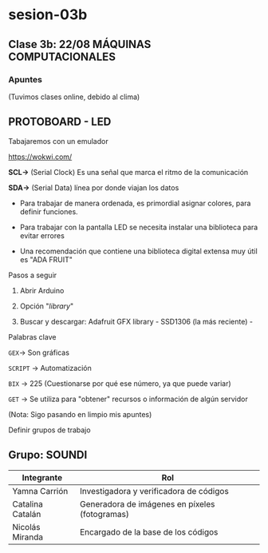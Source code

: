 # sesion-03b

## Clase 3b: 22/08 MÁQUINAS COMPUTACIONALES

### Apuntes

(Tuvimos clases online, debido al clima)

## PROTOBOARD - LED 

Tabajaremos con un emulador 

<https://wokwi.com/> 

**SCL->** (Serial Clock) Es una señal que marca el ritmo de la comunicación

**SDA->** (Serial Data) línea por donde viajan los datos

- Para trabajar de manera ordenada, es primordial asignar colores, para definir funciones.

- Para trabajar con la pantalla LED se necesita instalar una biblioteca para evitar errores
  
- Una recomendación que contiene una biblioteca digital extensa muy útil  es "ADA FRUIT" 

Pasos a seguir

1. Abrir Arduino
   
2. Opción "*library*"
   
3. Buscar y descargar: Adafruit GFX library - SSD1306 (la más reciente) -

Palabras clave

`GEX`-> Son gráficas

`SCRIPT` -> Automatización 

`BIX` -> 225 (Cuestionarse por qué ese número, ya que puede variar)

`GET` -> Se utiliza para "obtener" recursos o información de algún servidor

(Nota: Sigo pasando en limpio mis apuntes)

Definir grupos de trabajo 

## Grupo: SOUNDI

| Integrante        | Rol                                   |
|-------------------|---------------------------------------|
| Yamna Carrión   | Investigadora y verificadora de códigos |
| Catalina Catalán| Generadora de imágenes en píxeles (fotogramas) |
| Nicolás Miranda| Encargado de la base de los códigos     |
